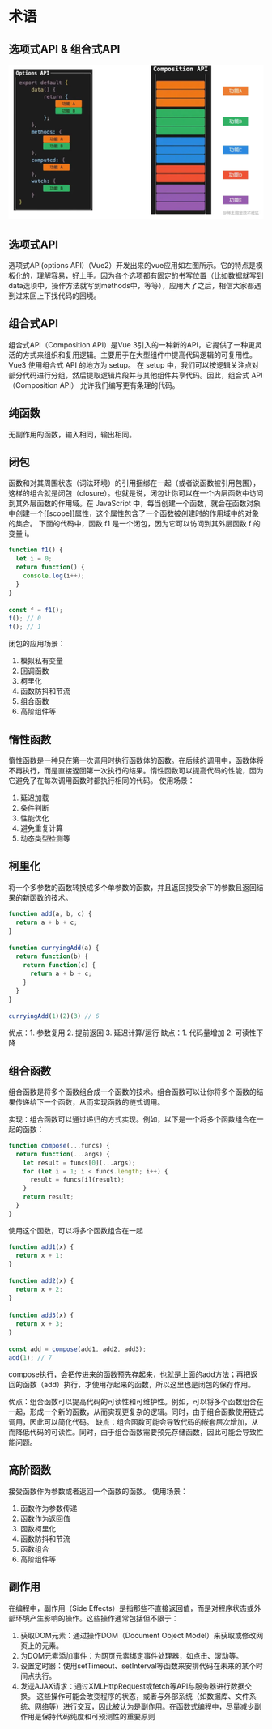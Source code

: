 <!--
 * @Author: jiangmengxia jiangmengxia@nnuo.com
 * @Date: 2024-08-14 13:18:18
 * @LastEditors: jiangmengxia jiangmengxia@qq.com
 * @LastEditTime: 2024-08-14 22:24:17
 * @FilePath: /jiangmengxia.github.io/terms/terms.md
 * @Description: Description
-->
# 术语

## 选项式API & 组合式API

![alt text](image.jpg)

## 选项式API
选项式API(options API)（Vue2）开发出来的vue应用如左图所示。它的特点是模板化的，理解容易，好上手。因为各个选项都有固定的书写位置（比如数据就写到data选项中，操作方法就写到methods中，等等），应用大了之后，相信大家都遇到过来回上下找代码的困境。

## 组合式API
组合式API（Composition API）是Vue 3引入的一种新的API，它提供了一种更灵活的方式来组织和复用逻辑。主要用于在大型组件中提高代码逻辑的可复用性。
Vue3 使用组合式 API 的地方为 setup。
在 setup 中，我们可以按逻辑关注点对部分代码进行分组，然后提取逻辑片段并与其他组件共享代码。因此，组合式 API（Composition API） 允许我们编写更有条理的代码。

## 纯函数
无副作用的函数，输入相同，输出相同。

## 闭包
函数和对其周围状态（词法环境）的引用捆绑在一起（或者说函数被引用包围），这样的组合就是闭包（closure）。也就是说，闭包让你可以在一个内层函数中访问到其外层函数的作用域。在 JavaScript 中，每当创建一个函数，就会在函数对象中创建一个[[scope]]属性，这个属性包含了一个函数被创建时的作用域中的对象的集合。
下面的代码中，函数 f1 是一个闭包，因为它可以访问到其外层函数 f 的变量 i。
```js
function f1() {
  let i = 0;
  return function() {
    console.log(i++);
  }
}

const f = f1();
f(); // 0
f(); // 1
```
闭包的应用场景：
1. 模拟私有变量
2. 回调函数
3. 柯里化
4. 函数防抖和节流
5. 组合函数
6. 高阶组件等

## 惰性函数
惰性函数是一种只在第一次调用时执行函数体的函数。在后续的调用中，函数体将不再执行，而是直接返回第一次执行的结果。惰性函数可以提高代码的性能，因为它避免了在每次调用函数时都执行相同的代码。
使用场景：
1. 延迟加载
2. 条件判断
3. 性能优化
4. 避免重复计算
5. 动态类型检测等

## 柯里化
将一个多参数的函数转换成多个单参数的函数，并且返回接受余下的参数且返回结果的新函数的技术。
```js
function add(a, b, c) {
  return a + b + c;
}

function curryingAdd(a) {
  return function(b) {
    return function(c) {
      return a + b + c;
    }
  }
}

curryingAdd(1)(2)(3) // 6
```
优点：1. 参数复用 2. 提前返回 3. 延迟计算/运行
缺点：1. 代码量增加 2. 可读性下降

## 组合函数
组合函数是将多个函数组合成一个函数的技术。组合函数可以让你将多个函数的结果传递给下一个函数，从而实现函数的链式调用。

实现：组合函数可以通过递归的方式实现。例如，以下是一个将多个函数组合在一起的函数：
```js
function compose(...funcs) {
  return function(...args) {
    let result = funcs[0](...args);
    for (let i = 1; i < funcs.length; i++) {
      result = funcs[i](result);
    }
    return result;
  }
}
```
使用这个函数，可以将多个函数组合在一起

```js
function add1(x) {
  return x + 1;
}

function add2(x) {
  return x + 2;
}

function add3(x) {
  return x + 3;
}

const add = compose(add1, add2, add3);
add(1); // 7
```
compose执行，会把传进来的函数预先存起来，也就是上面的add方法；再把返回的函数（add）执行，才使用存起来的函数，所以这里也是闭包的保存作用。

优点：组合函数可以提高代码的可读性和可维护性。例如，可以将多个函数组合在一起，形成一个新的函数，从而实现更复杂的逻辑。同时，由于组合函数使用链式调用，因此可以简化代码。
缺点：组合函数可能会导致代码的嵌套层次增加，从而降低代码的可读性。同时，由于组合函数需要预先存储函数，因此可能会导致性能问题。


## 高阶函数
接受函数作为参数或者返回一个函数的函数。
使用场景：
1. 函数作为参数传递
2. 函数作为返回值
3. 函数柯里化
4. 函数防抖和节流
5. 函数组合
6. 高阶组件等

## 副作用
在编程中，副作用（Side Effects）是指那些不直接返回值，而是对程序状态或外部环境产生影响的操作。这些操作通常包括但不限于：
1. 获取DOM元素：通过操作DOM（Document Object Model）来获取或修改网页上的元素。
2. 为DOM元素添加事件：为网页元素绑定事件处理器，如点击、滚动等。
3. 设置定时器：使用setTimeout、setInterval等函数来安排代码在未来的某个时间点执行。
4. 发送AJAX请求：通过XMLHttpRequest或fetch等API与服务器进行数据交换。
这些操作可能会改变程序的状态，或者与外部系统（如数据库、文件系统、网络等）进行交互，因此被认为是副作用。在函数式编程中，尽量减少副作用是保持代码纯度和可预测性的重要原则



